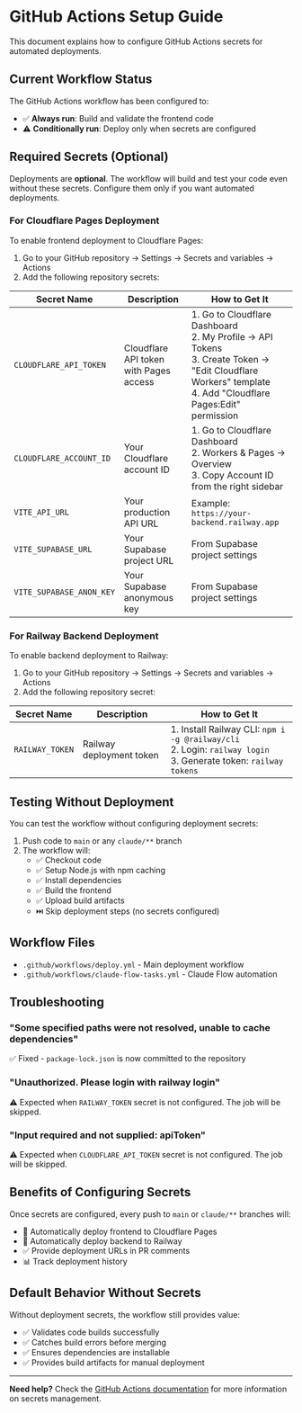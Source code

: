# GitHub Actions Setup Guide

This document explains how to configure GitHub Actions secrets for automated deployments.

## Current Workflow Status

The GitHub Actions workflow has been configured to:
- ✅ **Always run**: Build and validate the frontend code
- ⚠️ **Conditionally run**: Deploy only when secrets are configured

## Required Secrets (Optional)

Deployments are **optional**. The workflow will build and test your code even without these secrets. Configure them only if you want automated deployments.

### For Cloudflare Pages Deployment

To enable frontend deployment to Cloudflare Pages:

1. Go to your GitHub repository → Settings → Secrets and variables → Actions
2. Add the following repository secrets:

| Secret Name | Description | How to Get It |
|------------|-------------|---------------|
| `CLOUDFLARE_API_TOKEN` | Cloudflare API token with Pages access | 1. Go to Cloudflare Dashboard<br>2. My Profile → API Tokens<br>3. Create Token → "Edit Cloudflare Workers" template<br>4. Add "Cloudflare Pages:Edit" permission |
| `CLOUDFLARE_ACCOUNT_ID` | Your Cloudflare account ID | 1. Go to Cloudflare Dashboard<br>2. Workers & Pages → Overview<br>3. Copy Account ID from the right sidebar |
| `VITE_API_URL` | Your production API URL | Example: `https://your-backend.railway.app` |
| `VITE_SUPABASE_URL` | Your Supabase project URL | From Supabase project settings |
| `VITE_SUPABASE_ANON_KEY` | Your Supabase anonymous key | From Supabase project settings |

### For Railway Backend Deployment

To enable backend deployment to Railway:

1. Go to your GitHub repository → Settings → Secrets and variables → Actions
2. Add the following repository secret:

| Secret Name | Description | How to Get It |
|------------|-------------|---------------|
| `RAILWAY_TOKEN` | Railway deployment token | 1. Install Railway CLI: `npm i -g @railway/cli`<br>2. Login: `railway login`<br>3. Generate token: `railway tokens` |

## Testing Without Deployment

You can test the workflow without configuring deployment secrets:

1. Push code to `main` or any `claude/**` branch
2. The workflow will:
   - ✅ Checkout code
   - ✅ Setup Node.js with npm caching
   - ✅ Install dependencies
   - ✅ Build the frontend
   - ✅ Upload build artifacts
   - ⏭️ Skip deployment steps (no secrets configured)

## Workflow Files

- `.github/workflows/deploy.yml` - Main deployment workflow
- `.github/workflows/claude-flow-tasks.yml` - Claude Flow automation

## Troubleshooting

### "Some specified paths were not resolved, unable to cache dependencies"
✅ Fixed - `package-lock.json` is now committed to the repository

### "Unauthorized. Please login with railway login"
⚠️ Expected when `RAILWAY_TOKEN` secret is not configured. The job will be skipped.

### "Input required and not supplied: apiToken"
⚠️ Expected when `CLOUDFLARE_API_TOKEN` secret is not configured. The job will be skipped.

## Benefits of Configuring Secrets

Once secrets are configured, every push to `main` or `claude/**` branches will:
- 🚀 Automatically deploy frontend to Cloudflare Pages
- 🚀 Automatically deploy backend to Railway
- ✅ Provide deployment URLs in PR comments
- 📊 Track deployment history

## Default Behavior Without Secrets

Without deployment secrets, the workflow still provides value:
- ✅ Validates code builds successfully
- ✅ Catches build errors before merging
- ✅ Ensures dependencies are installable
- ✅ Provides build artifacts for manual deployment

---

**Need help?** Check the [GitHub Actions documentation](https://docs.github.com/en/actions/security-guides/encrypted-secrets) for more information on secrets management.

